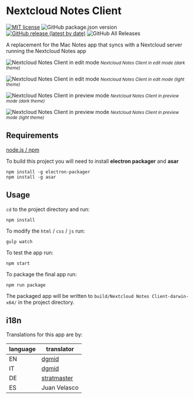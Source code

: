# Nextcloud Notes Client
[![MIT license](http://img.shields.io/badge/license-MIT-brightgreen.svg)](http://opensource.org/licenses/MIT) ![GitHub package.json version](https://img.shields.io/github/package-json/v/dgmid/nextcloud-notes-mac-client) [![GitHub release (latest by date)](https://img.shields.io/github/v/release/dgmid/nextcloud-notes-mac-client?label=latest%20release&logo=github)](https://github.com/dgmid/nextcloud-notes-mac-client/releases/latest) ![GitHub All Releases](https://img.shields.io/github/downloads/dgmid/nextcloud-notes-mac-client/total)

A replacement for the Mac Notes app that syncs with a Nextcloud server running the Nextcloud Notes app

![Nextcloud Notes Client in edit mode](https://user-images.githubusercontent.com/1267580/78501862-14557f00-775e-11ea-8c6a-8d5cf2ab9a83.png)
<small>*Nextcloud Notes Client in edit mode (dark theme)*</small>

![Nextcloud Notes Client in edit mode](https://user-images.githubusercontent.com/1267580/78501864-1a4b6000-775e-11ea-8d7f-808181def3da.png)
<small>*Nextcloud Notes Client in edit mode (light theme)*</small>

![Nextcloud Notes Client in preview mode](https://user-images.githubusercontent.com/1267580/78501977-ea508c80-775e-11ea-881e-c22e4c7f2c53.png)
<small>*Nextcloud Notes Client in preview mode (dark theme)*</small>

![Nextcloud Notes Client in preview mode](https://user-images.githubusercontent.com/1267580/78501983-f0df0400-775e-11ea-9e56-1fa0b6ccbe34.png)
<small>*Nextcloud Notes Client in preview mode (light theme)*</small>

## Requirements

[node.js / npm](https://www.npmjs.com/get-npm)

To build this project you will need to install **electron packager** and **asar**

```shell
npm install -g electron-packager
npm install -g asar
```

## Usage

`cd` to the project directory and run:
```shell
npm install
```

To modify the `html` / `css` / `js` run:
```shell
gulp watch
```

To test the app run:
```shell
npm start
```

To package the final app run:
```shell
npm run package
```
The packaged app will be written to `build/Nextcloud Notes Client-darwin-x64/` in the project directory.

## i18n
Translations for this app are by:

| language | translator |
| --- | --- |
| EN | [dgmid](https://github.com/dgmid) |
| IT | [dgmid](https://github.com/dgmid) |
| DE | [stratmaster](https://github.com/stratmaster) |
| ES | Juan Velasco |


